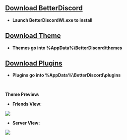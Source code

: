 ## [Download BetterDiscord](https://github.com/Jiiks/BetterDiscordApp/releases/download/0.2.82/BD0.2.82Windows.zip)

* **Launch BetterDiscordWI.exe to install**

## [Download Theme](https://github.com/P-o-u-t/Pouts-Theme/releases/download/theme/Theme.zip)

* **Themes go into %AppData%\BetterDiscord\themes**

## [Download Plugins](https://github.com/P-o-u-t/Pouts-Theme/releases/download/theme/Plugins.zip)

* **Plugins go into %AppData%\BetterDiscord\plugins**

 

**Theme Preview:**

* **Friends View:**

![](https://i.imgur.com/omUKgf9.png)

* **Server View:**

![](https://i.imgur.com/0eZYuqZ.png)
